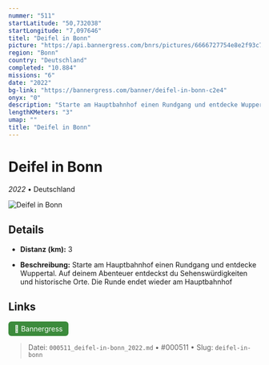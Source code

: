 ```yaml
---
nummer: "511"
startLatitude: "50,732038"
startLongitude: "7,097646"
titel: "Deifel in Bonn"
picture: "https://api.bannergress.com/bnrs/pictures/6666727754e8e2f93c7b7453c6529c6f"
region: "Bonn"
country: "Deutschland"
completed: "10.884"
missions: "6"
date: "2022"
bg-link: "https://bannergress.com/banner/deifel-in-bonn-c2e4"
onyx: "0"
description: "Starte am Hauptbahnhof einen Rundgang und entdecke Wuppertal. Auf deinem Abenteuer entdeckst du Sehenswürdigkeiten und historische Orte. Die Runde endet wieder am Hauptbahnhof"
lengthKMeters: "3"
umap: ""
title: "Deifel in Bonn"
---
```

# Deifel in Bonn

*2022* • Deutschland

![Deifel in Bonn](https://api.bannergress.com/bnrs/pictures/6666727754e8e2f93c7b7453c6529c6f)

## Details
- **Distanz (km):** 3



- **Beschreibung:** Starte am Hauptbahnhof einen Rundgang und entdecke Wuppertal. Auf deinem Abenteuer entdeckst du Sehenswürdigkeiten und historische Orte. Die Runde endet wieder am Hauptbahnhof


## Links
<div style="margin-top: 0.5em;">
<a href="https://bannergress.com/banner/deifel-in-bonn-c2e4" target="_blank" style="display:inline-block;margin-right:8px;padding:6px 12px;background-color:#3c8b3c;color:white;text-decoration:none;border-radius:6px;">🔗 Bannergress</a>

</div>


> Datei: `000511_deifel-in-bonn_2022.md` • #000511 • Slug: `deifel-in-bonn`
